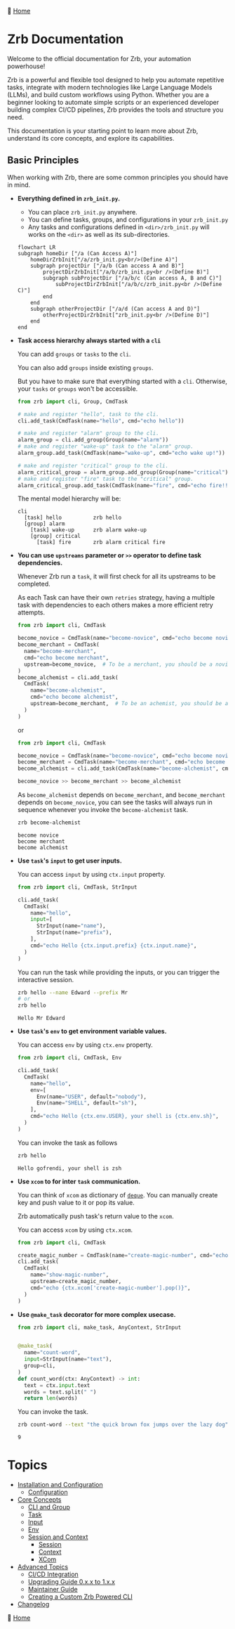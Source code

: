 🔖 [Home](../../README.md)

# Zrb Documentation

Welcome to the official documentation for Zrb, your automation powerhouse!

Zrb is a powerful and flexible tool designed to help you automate repetitive tasks, integrate with modern technologies like Large Language Models (LLMs), and build custom workflows using Python. Whether you are a beginner looking to automate simple scripts or an experienced developer building complex CI/CD pipelines, Zrb provides the tools and structure you need.

This documentation is your starting point to learn more about Zrb, understand its core concepts, and explore its capabilities.

## Basic Principles

When working with Zrb, there are some common principles you should have in mind.

* **Everything defined in `zrb_init.py`.**
    * You can place `zrb_init.py` anywhere.
    * You can define tasks, groups, and configurations in your `zrb_init.py`
    * Any tasks and configurations defined in `<dir>/zrb_init.py` will works on the `<dir>` as well as its sub-directories. 

    ```mermaid
    flowchart LR
    subgraph homeDir ["/a (Can Access A)"]
        homeDirZrbInit["/a/zrb_init.py<br/>(Define A)"]
        subgraph projectDir ["/a/b (Can access A and B)"]
            projectDirZrbInit["/a/b/zrb_init.py<br />(Define B)"]
            subgraph subProjectDir ["/a/b/c (Can access A, B and C)"]
                subProjectDirZrbInit["/a/b/c/zrb_init.py<br />(Define C)"]
            end
        end
        subgraph otherProjectDir ["/a/d (Can access A and D)"]
            otherProjectDirZrbInit["zrb_init.py<br />(Define D)"]
        end
    end
    ```
* **Task access hierarchy always started with a `cli`**

  You can add `groups` or `tasks` to the `cli`.
  
  You can also add `groups` inside existing `groups`.
  
  But you have to make sure that everything started with a `cli`. Otherwise, your `tasks` or `groups` won't be accessible.

  ```python
  from zrb import cli, Group, CmdTask
  
  # make and register "hello", task to the cli. 
  cli.add_task(CmdTask(name="hello", cmd="echo hello"))

  # make and register "alarm" group to the cli.
  alarm_group = cli.add_group(Group(name="alarm"))
  # make and register "wake-up" task to the "alarm" group.
  alarm_group.add_task(CmdTask(name="wake-up", cmd="echo wake up!"))

  # make and register "critical" group to the cli.
  alarm_critical_group = alarm_group.add_group(Group(name="critical"))
  # make and register "fire" task to the "critical" group.
  alarm_critical_group.add_task(CmdTask(name="fire", cmd="echo fire!!!"))
  ```
  
  The mental model hierarchy will be:

  ```
  cli
    [task] hello          zrb hello
    [group] alarm
      [task] wake-up      zrb alarm wake-up
      [group] critical
        [task] fire       zrb alarm critical fire
  ```

* **You can use `upstreams` parameter or `>>` operator to define task dependencies.**
  
  Whenever Zrb run a `task`, it will first check for all its upstreams to be completed.
  
  As each Task can have their own `retries` strategy, having a multiple task with dependencies to each others makes a more efficient retry attempts.

  ```python
  from zrb import cli, CmdTask

  become_novice = CmdTask(name="become-novice", cmd="echo become novice")
  become_merchant = CmdTask(
    name="become-merchant",
    cmd="echo become merchant",
    upstream=become_novice,  # To be a merchant, you should be a novice first.
  )
  become_alchemist = cli.add_task(
    CmdTask(
      name="become-alchemist",
      cmd="echo become alchemist",
      upstream=become_merchant,  # To be an achemist, you should be a merchant first.
    )
  )
  ```

  or

  ```python
  from zrb import cli, CmdTask

  become_novice = CmdTask(name="become-novice", cmd="echo become novice")
  become_merchant = CmdTask(name="become-merchant", cmd="echo become merchant")
  become_alchemist = cli.add_task(CmdTask(name="become-alchemist", cmd="echo become alchemist"))

  become_novice >> become_merchant >> become_alchemist
  ```
  
  As `become_alchemist` depends on `become_merchant`, and `become_merchant` depends on `become_novice`, you can see the tasks will always run in sequence whenever you invoke the `become-alchemist` task.

  ```sh
  zrb become-alchemist
  ```

  ```
  become novice
  become merchant
  become alchemist
  ```

* **Use `task`'s `input` to get user inputs.**

  You can access `input` by using `ctx.input` property.
  
  ```python
  from zrb import cli, CmdTask, StrInput

  cli.add_task(
    CmdTask(
      name="hello",
      input=[
        StrInput(name="name"),
        StrInput(name="prefix"),
      ],
      cmd="echo Hello {ctx.input.prefix} {ctx.input.name}",
    )
  )
  ```

  You can run the task while providing the inputs, or you can trigger the interactive session.

  ```sh
  zrb hello --name Edward --prefix Mr
  # or
  zrb hello
  ```

  ```
  Hello Mr Edward
  ```

* **Use `task`'s `env` to get environment variable values.**

  You can access `env` by using `ctx.env` property.
 
  ```python
  from zrb import cli, CmdTask, Env

  cli.add_task(
    CmdTask(
      name="hello",
      env=[
        Env(name="USER", default="nobody"),
        Env(name="SHELL", default="sh"),
      ],
      cmd="echo Hello {ctx.env.USER}, your shell is {ctx.env.sh}",
    )
  )
  ```

  You can invoke the task as follows

  ```sh
  zrb hello
  ```

  ```
  Hello gofrendi, your shell is zsh
  ```

* **Use `xcom` to for inter `task` communication.**

  You can think of `xcom` as dictionary of [`deque`](https://docs.python.org/3/library/collections.html#collections.deque). You can manually create key and push value to it or pop its value.

  Zrb automatically push task's return value to the `xcom`.

  You can access `xcom` by using `ctx.xcom`.

  ```python
  from zrb import cli, CmdTask

  create_magic_number = CmdTask(name="create-magic-number", cmd="echo 42")
  cli.add_task(
    CmdTask(
      name="show-magic-number",
      upstream=create_magic_number,
      cmd="echo {ctx.xcom['create-magic-number'].pop()}",
    )
  )
  ```

* **Use `@make_task` decorator for more complex usecase.**

  ```python
  from zrb import cli, make_task, AnyContext, StrInput


  @make_task(
    name="count-word",
    input=StrInput(name="text"),
    group=cli,
  )
  def count_word(ctx: AnyContext) -> int:
    text = ctx.input.text
    words = text.split(" ")
    return len(words)
  ```

  You can invoke the task.

  ```sh
  zrb count-word --text "the quick brown fox jumps over the lazy dog"
  ```

  ```
  9
  ```


# Topics

* [Installation and Configuration](./installation-and-configuration/README.md)
    * [Configuration](./installation-and-configuration/configuration/README.md)
* [Core Concepts](./core-concepts/README.md)
    * [CLI and Group](./core-concepts/cli-and-group.md)
    * [Task](./core-concepts/task/README.md)
    * [Input](./core-concepts/input/README.md)
    * [Env](./core-concepts/env/README.md)
    * [Session and Context](./core-concepts/session-and-context/README.md)
        * [Session](./core-concepts/session-and-context/session.md)
        * [Context](./core-concepts/session-and-context/context.md)
        * [XCom](./core-concepts/session-and-context/xcom.md)
* [Advanced Topics](./advanced-topics/README.md)
    * [CI/CD Integration](./advanced-topics/ci_cd.md)
    * [Upgrading Guide 0.x.x to 1.x.x](./advanced-topics/upgrading_guide_0_to_1.md)
    * [Maintainer Guide](./advanced-topics/maintainer-guide.md)
    * [Creating a Custom Zrb Powered CLI](./advanced-topics/creating-custom-zrb-powered-cli.md)
* [Changelog](./changelog.md)

🔖 [Home](../../README.md)
